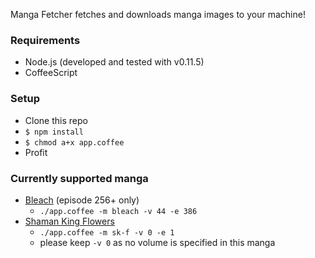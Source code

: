 Manga Fetcher fetches and downloads manga images to your machine!

### Requirements

- Node.js (developed and tested with v0.11.5)
- CoffeeScript

### Setup
- Clone this repo
- `$ npm install`
- `$ chmod a+x app.coffee`
- Profit

### Currently supported manga
- [Bleach](http://mangafox.me/manga/bleach/) (episode 256+ only)
  -  `./app.coffee -m bleach -v 44 -e 386`
- [Shaman King Flowers](http://www.mangahere.com/manga/shaman_king_flowers/)
  - `./app.coffee -m sk-f -v 0 -e 1`
  - please keep `-v 0` as no volume is specified in this manga
